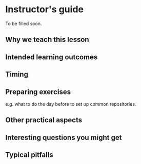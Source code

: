 # Instructor's guide

To be filled soon.

## Why we teach this lesson

## Intended learning outcomes

## Timing

## Preparing exercises

e.g. what to do the day before to set up common repositories.

## Other practical aspects

## Interesting questions you might get

## Typical pitfalls
